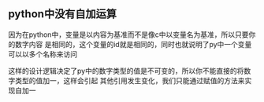 ## python中没有自加运算

因为在python中，变量是以内容为基准而不是像c中以变量名为基准，所以只要你的数字内容
是相同的，这个变量的id就是相同的，同时也就说明了py中一个变量可以以多个名称来访问

这样的设计逻辑决定了py中的数字类型的值是不可变的，所以你不能直接的将数字类型的值加一，这样会引起
其他引用发生变化，我们只能通过赋值的方法来实现自加一
